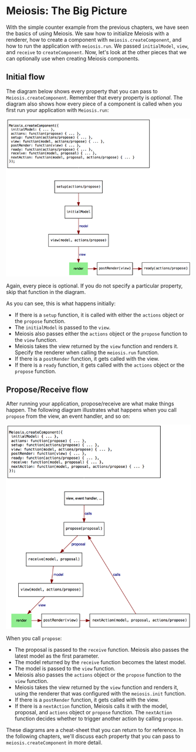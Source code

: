 # Meiosis: The Big Picture

With the simple counter example from the previous chapters, we have seen the basics of using Meiosis. We saw how to initialize Meiosis with a renderer, how to create a component with `meiosis.createComponent`, and how to run the application with `meiosis.run`. We passed `initialModel`, `view`, and `receive` to `createComponent`. Now, let's look at the other pieces that we can optionally use when creating Meiosis components.

## Initial flow

The diagram below shows every property that you can pass to `Meiosis.createComponent`. Remember that every property is *optional*. The diagram also shows how every piece of a component is called when you first run your application with `Meiosis.run`:

<img src="images/meiosis_init.png"/>

Again, every piece is optional. If you do not specify a particular property, skip that function in the diagram.

As you can see, this is what happens initially:

- If there is a `setup` function, it is called with either the `actions` object or the `propose` function.
- The `initialModel` is passed to the `view`.
- Meiosis also passes either the `actions` object or the `propose` function to the `view` function.
- Meiosis takes the view returned by the `view` function and renders it. Specify the renderer when calling the `meiosis.run` function.
- If there is a `postRender` function, it gets called with the view.
- If there is a `ready` function, it gets called with the `actions` object or the `propose` function.

## Propose/Receive flow

After running your application, propose/receive are what make things happen. The following diagram illustrates what happens when you call `propose` from the view, an event handler, and so on:

<img src="images/meiosis_update.png"/>

When you call `propose`:

- The proposal is passed to the `receive` function. Meiosis also passes the latest model as the first parameter.
- The model returned by the `receive` function becomes the latest model.
- The model is passed to the `view` function.
- Meiosis also passes the `actions` object or the `propose` function to the `view` function.
- Meiosis takes the view returned by the `view` function and renders it, using the renderer that was configured with the `meiosis.init` function.
- If there is a `postRender` function, it gets called with the view.
- If there is a `nextAction` function, Meiosis calls it with the model, proposal, and `actions` object or `propose` function. The `nextAction` function decides whether to trigger another action by calling `propose`.

These diagrams are a cheat-sheet that you can return to for reference. In the following chapters, we'll discuss each property that you can pass to `meiosis.createComponent` in more detail.
